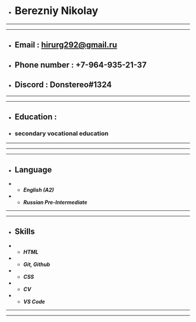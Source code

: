 * # Berezniy Nikolay 
___
___
* ## Email : hirurg292@gmail.ru 
* ## Phone number : +7-964-935-21-37
* ## Discord : Donstereo#1324
___
___
* ## Education :
* ### secondary vocational education
____
____
____
* ## Language
* * ___English (A2)___ 
* * ___Russian Pre-Intermediate___
___
___
* ## Skills
* * ___HTML___
* * ___Git, Github___
* * ___CSS___
* * ___CV___
* * ___VS Code___
_____
_____
